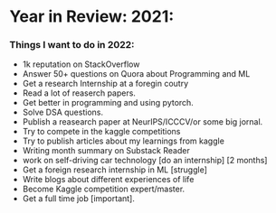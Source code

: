 # Year in Review: 2021:

### **Things I want to do in 2022:**
-  1k reputation on StackOverflow
-  Answer 50+ questions on Quora about Programming and ML
-  Get a research Internship at a foregin coutry
- Read a lot of reaserch papers.
- Get better in programming and using pytorch.
- Solve DSA questions.
-  Publish a reasearch paper at NeurIPS/ICCCV/or some big jornal.
- Try to compete in the kaggle competitions
- Try to publish articles about my learnings from kaggle
- Writing month summary on Substack Reader 
- work on self-driving car technology [do an internship] [2 months]
- Get a foreign research internship in ML [struggle]
- Write blogs about different experiences of life
- Become Kaggle competition expert/master.
- Get a full time job [important].
